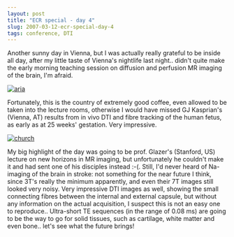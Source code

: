 ```yaml
---
layout: post
title: "ECR special - day 4"
slug: 2007-03-12-ecr-special-day-4
tags: conference, DTI
---
```


Another sunny day in Vienna, but I was actually really grateful to be inside all day, after my little taste of Vienna's nightlife last night.. didn't quite make the early morning teaching session on diffusion and perfusion MR imaging of the brain, I'm afraid.

[![aria](https://dl.dropbox.com/u/3579694/marionsmits.net/2007/03/p1020072.thumbnail.JPG)](https://dl.dropbox.com/u/3579694/marionsmits.net/2007/03/p1020072.JPG)

Fortunately, this is the country of extremely good coffee, even allowed to be taken into the lecture rooms, otherwise I would have missed GJ Kasprian's (Vienna, AT) results from in vivo DTI and fibre tracking of the human fetus, as early as at 25 weeks' gestation. Very impressive.

[![church](https://dl.dropbox.com/u/3579694/marionsmits.net/2007/03/p1020092.thumbnail.JPG)](https://dl.dropbox.com/u/3579694/marionsmits.net/2007/03/p1020092.JPG)

My big highlight of the day was going to be prof. Glazer's (Stanford, US) lecture on new horizons in MR imaging, but unfortunately he couldn't make it and had sent one of his disciples instead :-(. Still, I'd never heard of Na-imaging of the brain in stroke: not something for the near future I think, since 3T's really the minimum apparently, and even their 7T images still looked very noisy. Very impressive DTI images as well, showing the small connecting fibres between the internal and external capsule, but without any information on the actual acquisition, I suspect this is not an easy one to reproduce.. Ultra-short TE sequences (in the range of 0.08 ms) are going to be the way to go for solid tissues, such as cartilage, white matter and even bone.. let's see what the future brings!
